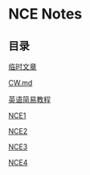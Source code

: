 # **NCE Notes**  
## **目录**

[临时文章](https://github.com/moodHappy/HelloWorld/blob/master/Notes%2FB1.md)

[CW.md](https://github.com/moodHappy/moodHappy.gitHub.io-nce/blob/main/Fiction%2FCW.md
)

[英语简易教程](https://github.com/moodHappy/HelloWorld/tree/master/English%20tutorial)

[NCE1](https://moodhappy.github.io/moodHappy.gitHub.io-nce/nce1/NCE1.html)

[NCE2](https://moodhappy.github.io/moodHappy.gitHub.io-nce/nce2/NCE2.html)

[NCE3](https://moodhappy.github.io/moodHappy.gitHub.io-nce/nce3/NCE3.html)

[NCE4](https://moodhappy.github.io/moodHappy.gitHub.io-nce/nce4/NCE4.html)


